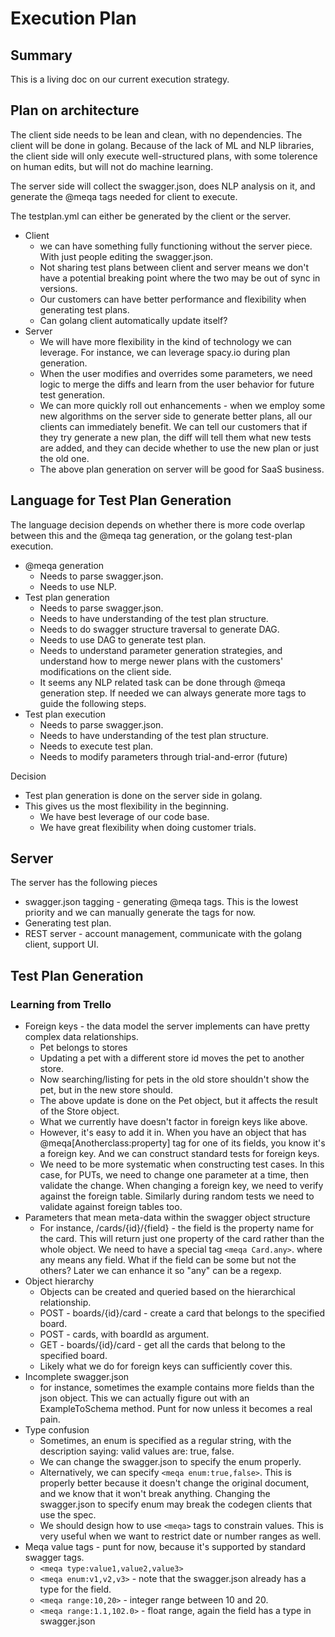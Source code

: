 # Execution Plan #

## Summary
This is a living doc on our current execution strategy.

## Plan on architecture
The client side needs to be lean and clean, with no dependencies. The client will be done in golang. Because of the lack of ML and NLP libraries, the client side will only execute well-structured plans, with some tolerence on human edits, but will not do machine learning.

The server side will collect the swagger.json, does NLP analysis on it, and generate the @meqa tags needed for client to execute. 

The testplan.yml can either be generated by the client or the server.

* Client
    * we can have something fully functioning without the server piece. With just people editing the swagger.json.
    * Not sharing test plans between client and server means we don't have a potential breaking point where the two may be out of sync in versions.
    * Our customers can have better performance and flexibility when generating test plans.
    * Can golang client automatically update itself?
* Server
    * We will have more flexibility in the kind of technology we can leverage. For instance, we can leverage spacy.io during plan generation.
    * When the user modifies and overrides some parameters, we need logic to merge the diffs and learn from the user behavior for future test generation.
    * We can more quickly roll out enhancements - when we employ some new algorithms on the server side to generate better plans, all our clients can immediately benefit. We can tell our customers that if they try generate a new plan, the diff will tell them what new tests are added, and they can decide whether to use the new plan or just the old one.
    * The above plan generation on server will be good for SaaS business.

## Language for Test Plan Generation
The language decision depends on whether there is more code overlap between this and the @meqa tag generation, or the golang test-plan execution. 

* @meqa generation
    * Needs to parse swagger.json.
    * Needs to use NLP.
* Test plan generation
    * Needs to parse swagger.json.
    * Needs to have understanding of the test plan structure.
    * Needs to do swagger structure traversal to generate DAG.
    * Needs to use DAG to generate test plan.
    * Needs to understand parameter generation strategies, and understand how to merge newer plans with the customers' modifications on the client side.
    * It seems any NLP related task can be done through @meqa generation step. If needed we can always generate more tags to guide the following steps.
* Test plan execution
    * Needs to parse swagger.json.
    * Needs to have understanding of the test plan structure.
    * Needs to execute test plan.
    * Needs to modify parameters through trial-and-error (future)

Decision

* Test plan generation is done on the server side in golang.
* This gives us the most flexibility in the beginning.
    * We have best leverage of our code base.
    * We have great flexibility when doing customer trials.

## Server

The server has the following pieces

* swagger.json tagging - generating @meqa tags. This is the lowest priority and we can manually generate the tags for now.
* Generating test plan.
* REST server - account management, communicate with the golang client, support UI.

## Test Plan Generation

### Learning from Trello

* Foreign keys - the data model the server implements can have pretty complex data relationships. 
    * Pet belongs to stores
    * Updating a pet with a different store id moves the pet to another store.
    * Now searching/listing for pets in the old store shouldn't show the pet, but in the new store should.
    * The above update is done on the Pet object, but it affects the result of the Store object.
    * What we currently have doesn't factor in foreign keys like above.
    * However, it's easy to add it in. When you have an object that has @meqa[Anotherclass:property] tag for one of its fields, you know it's a foreign key. And we can construct standard tests for foreign keys.
    * We need to be more systematic when constructing test cases. In this case, for PUTs, we need to change one parameter at a time, then validate the change. When changing a foreign key, we need to verify against the foreign table. Similarly during random tests we need to validate against foreign tables too.
* Parameters that mean meta-data within the swagger object structure
    * For instance, /cards/{id}/{field} - the field is the property name for the card. This will return just one property of the card rather than the whole object. We need to have a special tag `<meqa Card.any>`. where any means any field. What if the field can be some but not the others? Later we can enhance it so "any" can be a regexp.
* Object hierarchy
    * Objects can be created and queried based on the hierarchical relationship.
    * POST - boards/{id}/card - create a card that belongs to the specified board.
    * POST - cards, with boardId as argument.
    * GET - boards/{id}/card - get all the cards that belong to the specified board.
    * Likely what we do for foreign keys can sufficiently cover this.
* Incomplete swagger.json
    * for instance, sometimes the example contains more fields than the json object. This we can actually figure out with an ExampleToSchema method. Punt for now unless it becomes a real pain.
* Type confusion
    * Sometimes, an enum is specified as a regular string, with the description saying: valid values are: true, false.
    * We can change the swagger.json to specify the enum properly.
    * Alternatively, we can specify `<meqa enum:true,false>`. This is properly better because it doesn't change the original document, and we know that it won't break anything. Changing the swagger.json to specify enum may break the codegen clients that use the spec.
    * We should design how to use `<meqa>` tags to constrain values. This is very useful when we want to restrict date or number ranges as well.
* Meqa value tags - punt for now, because it's supported by standard swagger tags.
    * `<meqa type:value1,value2,value3>`
    * `<meqa enum:v1,v2,v3>` - note that the swagger.json already has a type for the field.
    * `<meqa range:10,20>` - integer range between 10 and 20.
    * `<meqa range:1.1,102.0>` - float range, again the field has a type in swagger.json